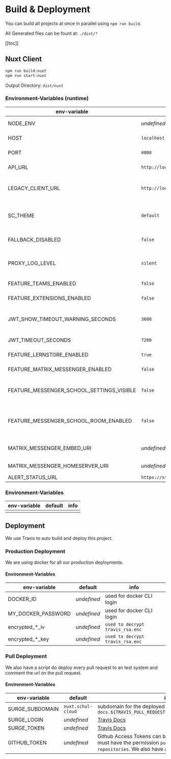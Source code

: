 <!-- markdownlint-disable MD037 -->

# Build & Deployment

You can build all projects at once in parallel using `npm run build`.

All Generated files can be fount at: `./dist/*`

[[toc]]

## Nuxt Client

```bash
npm run build:nuxt
npm run start:nuxt
```

Output Directory: `dist/nuxt`

### Environment-Variables (runtime)

| env-variable | default | info |
| --- | --- | --- |
| NODE_ENV | _undefined_ | Possible Values: `development`, `production` |
| HOST | `localhost` | HOST where the project should be served |
| PORT | `4000` | PORT where the project should be served |
| API_URL | `http://localhost:3030` | URL to [schulcloud-server](https://github.com/hpi-schul-cloud/schulcloud-server) |
| LEGACY_CLIENT_URL | `http://localhost:3100` | URL to proxy legacy requests to. Required unless `FALLBACK_DISABLED=true`. |
| SC_THEME | `default` | Each theme has a seperate folder. See [theming](../2-Styles/3-Theming.md) for more details. |
| FALLBACK_DISABLED | `false` | disables the legacy client and serves only vue pages. |
| PROXY_LOG_LEVEL | `silent` | Loglevel of the legacy proxy. Allowed values: `debug`, `info`, `warn`, `error`, `silent` |
| FEATURE_TEAMS_ENABLED | `false` | Enables Teams feature in sidebar |
| FEATURE_EXTENSIONS_ENABLED | `false` | Enables Add-Ons in sidebar. Just for N21! |
| JWT_SHOW_TIMEOUT_WARNING_SECONDS | `3600` | from this remaining time on the autologout warning is displayed to the user |
| JWT_TIMEOUT_SECONDS | `7200` | Time a inactivity user's sessions remains active |
| FEATURE_LERNSTORE_ENABLED | `true` | Enable edusharing lern-store |
| FEATURE_MATRIX_MESSENGER_ENABLED | `false` | If enabled, adds support for matrix messenger |
| FEATURE_MESSENGER_SCHOOL_SETTINGS_VISIBLE | `false` | Only if enabled, school admins can activate the messenger in their school setting. |
| FEATURE_MESSENGER_SCHOOL_ROOM_ENABLED | `false` | If enabled, school admins can choose to create a room for all students and teachers of the school. |
| MATRIX_MESSENGER_EMBED_URI | _undefined_ | Where to find the messenger dependencies. |
| MATRIX_MESSENGER_HOMESERVER_URI | _undefined_ | Where to find the messenger server. |
| ALERT_STATUS_URL | `https://status.dbildungscloud.de` | URL to status page. |

### Environment-Variables

| env-variable | default | info |
| ------------ | ------- | ---- |
|              |         |      |

## Deployment

We use Travis to auto build and deploy this project.

### Production Deployment

We are using docker for all our production deployments.

#### Environment-Variables

| env-variable       | default     | info                             |
| ------------------ | ----------- | -------------------------------- |
| DOCKER_ID          | _undefined_ | used for docker CLI login        |
| MY_DOCKER_PASSWORD | _undefined_ | used for docker CLI login        |
| encrypted\_\*\_iv  | _undefined_ | `used to decrypt travis_rsa.enc` |
| encrypted\_\*\_key | _undefined_ | `used to decrypt travis_rsa.enc` |

### Pull Deployment

We also have a script do deploy every pull request to an test system and comment the url on the pull request.

#### Environment-Variables

| env-variable | default | info |
| --- | --- | --- |
| SURGE_SUBDOMAIN | `nuxt.schul-cloud` | subdomain for the deployed systems `docs.${TRAVIS_PULL_REQUEST}.${SURGE_SUBDOMAIN}.surge.sh` |
| SURGE_LOGIN | _undefined_ | [Travis Docs](https://docs.travis-ci.com/user/deployment/surge/#environment-variables) |
| SURGE_TOKEN | _undefined_ | [Travis Docs](https://docs.travis-ci.com/user/deployment/surge/#environment-variables) |
| GITHUB_TOKEN | _undefined_ | Github Access Tokens can be generated [here](https://github.com/settings/tokens). The Token must have the permission `public_repo - Access public repositories`. We also have a [Bot Account](https://github.com/hpi-schul-cloud-bot) for that purpose. |
